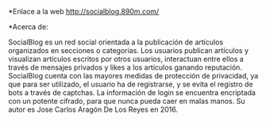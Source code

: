 
*Enlace a la web
http://socialblog.890m.com/

*Acerca de:

SocialBlog es un red social orientada a la publicación de artículos organizados en
secciones o categorías.
Los usuarios publican artículos y visualizan artículos escritos por otros usuarios,
interactuan entre ellos a través de mensajes privados y likes a los artículos ganando
reputación.
SocialBlog cuenta con las mayores medidas de protección de privacidad, ya que para ser
utilizado, el usuario ha de registrarse, y se evita el registro de bots a través de captchas.
La información de login se encuentra encriptada con un potente cifrado, para que nunca
pueda caer en malas manos.
Su autor es Jose Carlos Aragón De Los Reyes en 2016.
